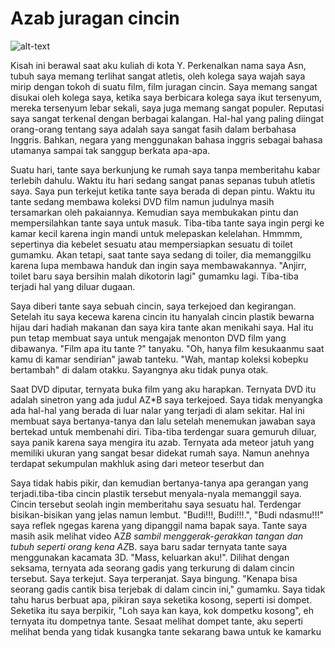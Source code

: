 # Azab juragan cincin

![alt-text](https://cdn-images-1.medium.com/max/1200/0*yt7Mwvdb8e08xxhk.jpg)

  Kisah ini berawal saat aku kuliah di kota Y. Perkenalkan nama saya Asn,
tubuh saya memang terlihat sangat atletis, oleh kolega saya wajah saya
mirip dengan tokoh di suatu film, film juragan cincin. Saya memang
sangat disukai oleh kolega saya, ketika saya berbicara kolega saya ikut
tersenyum, mereka tersenyum lebar sekali, saya juga memang sangat
populer. Reputasi saya sangat terkenal dengan berbagai kalangan. Hal-hal
yang paling diingat orang-orang tentang saya adalah saya sangat fasih
dalam berbahasa Inggris. Bahkan, negara yang menggunakan bahasa inggris
sebagai bahasa utamanya sampai tak sanggup berkata apa-apa.

  Suatu hari, tante saya berkunjung ke rumah saya tanpa memberitahu kabar
terlebih dahulu. Waktu itu hari sedang sangat panas sepanas tubuh
atletis saya. Saya pun terkejut ketika tante saya berada di depan pintu.
Waktu itu tante sedang membawa koleksi DVD film namun judulnya masih
tersamarkan oleh pakaiannya. Kemudian saya membukakan pintu dan
mempersilahkan tante saya untuk masuk. Tiba-tiba tante saya ingin pergi
ke kamar kecil karena ingin mandi untuk melepaskan kelelahan. Hmmmm,
sepertinya dia kebelet sesuatu atau mempersiapkan sesuatu di toilet
gumamku. Akan tetapi, saat tante saya sedang di toiler, dia memanggilku
karena lupa membawa handuk dan ingin saya membawakannya. "Anjirr, toilet
baru saya bersihin malah dikotorin lagi" gumamku lagi. Tiba-tiba terjadi
hal yang diluar dugaan.

  Saya diberi tante saya sebuah cincin, saya terkejoed dan kegirangan.
Setelah itu saya kecewa karena cincin itu hanyalah cincin plastik
bewarna hijau dari hadiah makanan dan saya kira tante akan menikahi
saya. Hal itu pun tetap membuat saya untuk mengajak menonton DVD film
yang dibawanya. "Film apa itu tante ?" tanyaku. "Oh, hanya film
kesukaanmu saat kamu di kamar sendirian" jawab tanteku. "Wah, mantap
koleksi kobepku bertambah" di dalam otakku. Sayangnya aku tidak punya
otak.

  Saat DVD diputar, ternyata buka film yang aku harapkan. Ternyata DVD itu
adalah sinetron yang ada judul AZ*B saya terkejoed. Saya tidak
menyangka ada hal-hal yang berada di luar nalar yang terjadi di alam
sekitar. Hal ini membuat saya bertanya-tanya dan lalu setelah menemukan
jawaban saya bertekad untuk membenahi diri. Tiba-tiba terdengar suara
gemuruh diluar, saya panik karena saya mengira itu azab. Ternyata ada
meteor jatuh yang memiliki ukuran yang sangat besar didekat rumah saya.
Namun anehnya terdapat sekumpulan makhluk asing dari meteor teserbut dan

  Saya tidak habis pikir, dan kemudian bertanya-tanya apa gerangan yang terjadi.tiba-tiba cincin plastik tersebut menyala-nyala memanggil saya. 
Cincin tersebut seolah ingin memberitahu saya sesuatu hal. Terdengar bisikan-bisikan
yang jelas namun lembut. "Budi!!!, Budi!!!.",
"Budi ndasmu!!!" saya reflek ngegas karena yang dipanggil nama bapak saya.
Tante saya masih asik melihat video AZ*B sambil menggerak-gerakkan tangan dan tubuh seperti orang kena AZ*B.
saya baru sadar ternyata tante saya menggunakan kacamata 3D. "Mass, keluarkan aku!". Dilihat dengan seksama, ternyata 
ada seorang gadis yang terkurung di dalam cincin tersebut. Saya terkejut. Saya terperanjat.
Saya bingung. "Kenapa bisa seorang gadis cantik bisa terjebak di dalam cincin ini," gumamku.
Saya tidak tahu harus berbuat apa, pikiran saya seketika kosong, seperti isi dompet.
Seketika itu saya berpikir, "Loh saya kan kaya, kok dompetku kosong", eh ternyata itu dompetnya tante.
Sesaat melihat dompet tante, aku seperti melihat benda yang tidak kusangka tante sekarang bawa untuk ke kamarku

